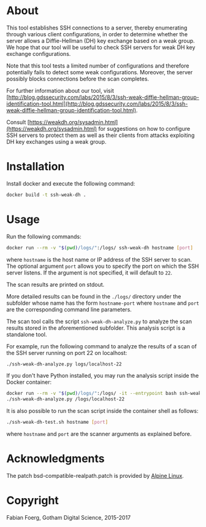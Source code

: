 # About

This tool establishes SSH connections to a server, thereby enumerating through
various client configurations, in order to determine whether the server allows
a Diffie-Hellman (DH) key exchange based on a weak group.  We hope that our
tool will be useful to check SSH servers for weak DH key exchange
configurations.

Note that this tool tests a limited number of configurations and therefore
potentially fails to detect some weak configurations. Moreover, the server
possibly blocks connections before the scan completes.

For further information about our tool, visit
[http://blog.gdssecurity.com/labs/2015/8/3/ssh-weak-diffie-hellman-group-identification-tool.html](http://blog.gdssecurity.com/labs/2015/8/3/ssh-weak-diffie-hellman-group-identification-tool.html).

Consult [https://weakdh.org/sysadmin.html](https://weakdh.org/sysadmin.html)
for suggestions on how to configure SSH servers to protect them as well as
their clients from attacks exploiting DH key exchanges using a weak group.

# Installation

Install docker and execute the following command:
```bash
docker build -t ssh-weak-dh .
```

# Usage

Run the following commands:
```bash
docker run --rm -v "$(pwd)/logs/":/logs/ ssh-weak-dh hostname [port]
```
where `hostname` is the host name or IP address of the SSH server to scan. The
optional argument `port` allows you to specify the port on which the SSH server
listens. If the argument is not specified, it will default to `22`.

The scan results are printed on stdout.

More detailed results can be found in the `./logs/` directory under the
subfolder whose name has the form `hostname-port` where `hostname` and `port`
are the corresponding command line parameters.

The scan tool calls the script `ssh-weak-dh-analyze.py` to analyze the scan
results stored in the aforementioned subfolder.  This analysis script is a
standalone tool.

For example, run the following command to analyze the results of a scan of the
SSH server running on port 22 on localhost:
```bash
./ssh-weak-dh-analyze.py logs/localhost-22
```

If you don't have Python installed, you may run the analysis script inside the
Docker container:
```bash
docker run --rm -v "$(pwd)/logs/":/logs/ -it --entrypoint bash ssh-weak-dh
./ssh-weak-dh-analyze.py /logs/localhost-22
```

It is also possible to run the scan script inside the container shell as
follows:
```bash
./ssh-weak-dh-test.sh hostname [port]
```
where `hostname` and `port` are the scanner arguments as explained before.

# Acknowledgments

The patch bsd-compatible-realpath.patch is provided by
[Alpine Linux](https://git.alpinelinux.org/cgit/aports/plain/main/openssh/bsd-compatible-realpath.patch).

# Copyright

Fabian Foerg, Gotham Digital Science, 2015-2017

